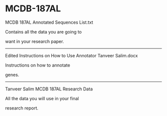 # MCDB-187AL

MCDB 187AL Annotated Sequences List.txt

Contains all the data you are going to 

want in your research paper.

---------------------------------------

Edited Instructions on How to Use Annotator Tanveer Salim.docx

Instructions on how to annotate

genes.

----------------------------------------

Tanveer Salim MCDB 187AL Research Data

All the data you will use in your final

research report.






